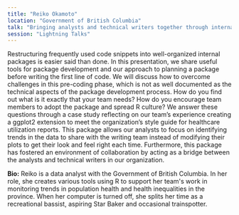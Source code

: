 ```yaml
---
title: "Reiko Okamoto"
location: "Government of British Columbia"
talk: "Bringing analysts and technical writers together through internal packages"
session: "Lightning Talks"
---
```


Restructuring frequently used code snippets into well-organized internal packages is easier said than done. In this presentation, we share useful tools for package development and our approach to planning a package before writing the first line of code. We will discuss how to overcome challenges in this pre-coding phase, which is not as well documented as the technical aspects of the package development process. How do you find out what is it exactly that your team needs? How do you encourage team members to adopt the package and spread R culture? We answer these questions through a case study reflecting on our team’s experience creating a ggplot2 extension to meet the organization’s style guide for healthcare utilization reports. This package allows our analysts to focus on identifying trends in the data to share with the writing team instead of modifying their plots to get their look and feel right each time. Furthermore, this package has fostered an environment of collaboration by acting as a bridge between the analysts and technical writers in our organization.

__Bio:__ Reiko is a data analyst with the Government of British Columbia. In her role, she creates various tools using R to support her team's work in monitoring trends in population health and health inequalities in the province. When her computer is turned off, she splits her time as a recreational bassist, aspiring Star Baker and occasional trainspotter.
